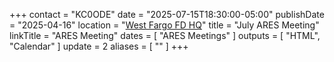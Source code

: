 +++
contact = "KC0ODE"
date = "2025-07-15T18:30:00-05:00"
publishDate = "2025-04-16"
location = "[West Fargo FD HQ](/places/west-fargo-fire-department-headquarters/)"
title = "July ARES Meeting"
linkTitle = "ARES Meeting"
dates = [ "ARES Meetings" ]
outputs = [ "HTML", "Calendar" ]
update = 2
aliases = [ "" ]
+++
